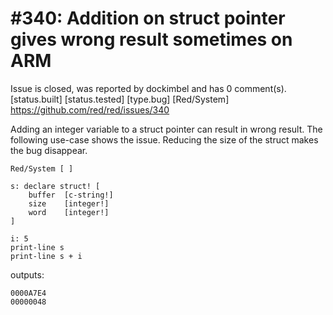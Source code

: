 
#340: Addition on struct pointer gives wrong result sometimes on ARM
================================================================================
Issue is closed, was reported by dockimbel and has 0 comment(s).
[status.built] [status.tested] [type.bug] [Red/System]
<https://github.com/red/red/issues/340>

Adding an integer variable to a struct pointer can result in wrong result. The following use-case shows the issue. Reducing the size of the struct makes the bug disappear.

```
Red/System [ ]

s: declare struct! [
    buffer  [c-string!]
    size    [integer!]
    word    [integer!]
]

i: 5
print-line s
print-line s + i
```

outputs:

```
0000A7E4
00000048
```



